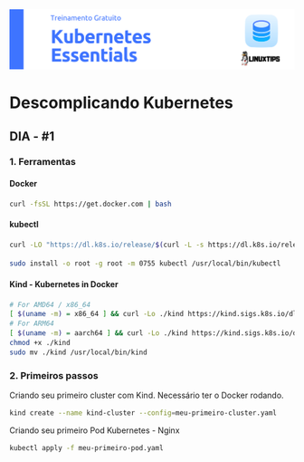 <img src="https://github.com/jdgabriel/descomplicando_kubernetes/blob/main/images/k8s.png"/>

# Descomplicando Kubernetes

## DIA - #1
### 1. Ferramentas
#### Docker
```bash
curl -fsSL https://get.docker.com | bash
```
#### kubectl

```bash
curl -LO "https://dl.k8s.io/release/$(curl -L -s https://dl.k8s.io/release/stable.txt)/bin/linux/amd64/kubectl.sha256"

sudo install -o root -g root -m 0755 kubectl /usr/local/bin/kubectl
```
#### Kind - Kubernetes in Docker
```bash
# For AMD64 / x86_64
[ $(uname -m) = x86_64 ] && curl -Lo ./kind https://kind.sigs.k8s.io/dl/v0.22.0/kind-linux-amd64
# For ARM64
[ $(uname -m) = aarch64 ] && curl -Lo ./kind https://kind.sigs.k8s.io/dl/v0.22.0/kind-linux-arm64
chmod +x ./kind
sudo mv ./kind /usr/local/bin/kind
```
### 2. Primeiros passos
Criando seu primeiro cluster com Kind. Necessário ter o Docker rodando.
```bash
kind create --name kind-cluster --config=meu-primeiro-cluster.yaml
```
Criando seu primeiro Pod Kubernetes - Nginx
```bash
kubectl apply -f meu-primeiro-pod.yaml
```

